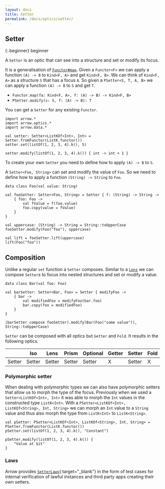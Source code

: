 ```yaml
---
layout: docs
title: Setter
permalink: /docs/optics/setter/
---
```


## Setter

{:.beginner}
beginner

A `Setter` is an optic that can see into a structure and set or modify its focus.

It is a generalisation of [`Functor#map`](/docs/typeclasses/functor). Given a `Functor<F>` we can apply a function `(A) -> B` to `Kind<F, A>` and get `Kind<F, B>`. We can think of `Kind<F, A>` as a structure `S` that has a focus `A`.
So given a `PSetter<S, T, A, B>` we can apply a function `(A) -> B` to `S` and get `T`.

- `Functor.map(fa: Kind<F, A>, f: (A) -> B) -> Kind<F, B>`
- `PSetter.modify(s: S, f: (A) -> B): T`

You can get a `Setter` for any existing `Functor`.

```kotlin:ank
import arrow.*
import arrow.optics.*
import arrow.data.*

val setter: Setter<ListKOf<Int>, Int> = Setter.fromFunctor(ListK.functor())
setter.set(listOf(1, 2, 3, 4).k(), 5)
```
```kotlin:ank
setter.modify(listOf(1, 2, 3, 4).k()) { int -> int + 1 }
```

To create your own `Setter` you need to define how to apply `(A) -> B` to `S`.

A `Setter<Foo, String>` can set and modify the value of `Foo`. So we need to define how to apply a function `(String) -> String` to `Foo`.

```kotlin:ank
data class Foo(val value: String)

val fooSetter: Setter<Foo, String> = Setter { f: (String) -> String ->
    { foo: Foo ->
        val fValue = f(foo.value)
        foo.copy(value = fValue)
    }
}
```
```kotlin:ank
val uppercase: (String) -> String = String::toUpperCase
fooSetter.modify(Foo("foo"), uppercase)
```
```kotlin:ank
val lift = fooSetter.lift(uppercase)
lift(Foo("foo"))
```

## Composition

Unlike a regular `set` function a `Setter` composes. Similar to a [`Lens`](/docs/optics/lens) we can compose `Setter`s to focus into nested structures and set or modify a value.

```kotlin:ank
data class Bar(val foo: Foo)

val barSetter: Setter<Bar, Foo> = Setter { modifyFoo ->
    { bar ->
        val modifiedFoo = modifyFoo(bar.foo)
        bar.copy(foo = modifiedFoo)
    }
}

(barSetter compose fooSetter).modify(Bar(Foo("some value")), String::toUpperCase)
```

`Setter` can be composed with all optics but `Getter` and `Fold`. It results in the following optics.

|   | Iso | Lens | Prism |Optional | Getter | Setter | Fold | Traversal |
| --- | --- | --- | --- |--- | --- | --- | --- | --- |
| Setter | Setter | Setter | Setter | Setter | X | Setter | X | Setter |

### Polymorphic setter

When dealing with polymorphic types we can also have polymorphic setters that allow us to morph the type of the focus.
Previously when we used a `Setter<ListKOf<Int>, Int>` it was able to morph the `Int` values in the constructed type `ListK<Int>`.
With a `PSetter<ListKOf<Int>, ListKOf<String>, Int, String>` we can morph an `Int` value to a `String` value and thus also morph the type from `ListK<Int>` to `ListK<String>`.

```kotlin:ank
val pSetter: PSetter<ListKOf<Int>, ListKOf<String>, Int, String> = PSetter.fromFunctor(ListK.functor())
pSetter.set(listOf(1, 2, 3, 4).k(), "Constant")
```
```kotlin:ank
pSetter.modify(listOf(1, 2, 3, 4).k()) {
    "Value at $it"
}
```

### Laws

Arrow provides [`SetterLaws`][setter_laws_source]{:target="_blank"} in the form of test cases for internal verification of lawful instances and third party apps creating their own setters.

[setter_laws_source]: https://github.com/arrow-kt/arrow/blob/master/modules/core/arrow-test/src/main/kotlin/arrow/test/laws/SetterLaws.kt